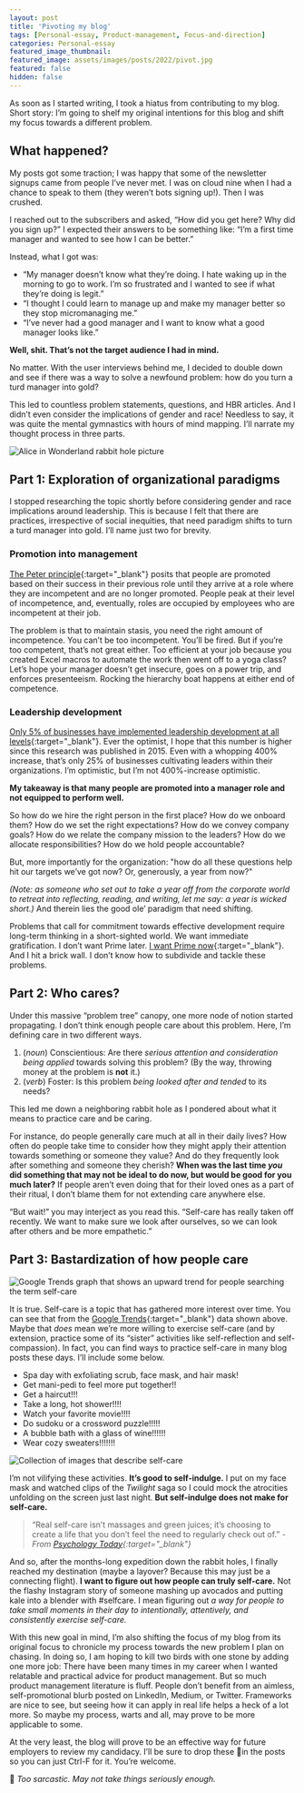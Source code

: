 ```yaml
---
layout: post
title: 'Pivoting my blog'
tags: [Personal-essay, Product-management, Focus-and-direction]
categories: Personal-essay
featured_image_thumbnail:
featured_image: assets/images/posts/2022/pivot.jpg
featured: false
hidden: false
---
```


As soon as I started writing, I took a hiatus from contributing to my blog. Short story: I’m going to shelf my original intentions for this blog and shift my focus towards a different problem.


## What happened?

My posts got some traction; I was happy that some of the newsletter signups came from people I’ve never met. I was on cloud nine when I had a chance to speak to them (they weren’t bots signing up!). Then I was crushed.

I reached out to the subscribers and asked, “How did you get here? Why did you sign up?” I expected their answers to be something like: “I’m a first time manager and wanted to see how I can be better.”

Instead, what I got was:
- “My manager doesn’t know what they’re doing. I hate waking up in the morning to go to work. I’m so frustrated and I wanted to see if what they’re doing is legit.”
- “I thought I could learn to manage up and make my manager better so they stop micromanaging me.”
- “I’ve never had a good manager and I want to know what a good manager looks like.”

**Well, shit. That’s not the target audience I had in mind.**

No matter. With the user interviews behind me, I decided to double down and see if there was a way to solve a newfound problem: how do you turn a turd manager into gold?

This led to countless problem statements, questions, and HBR articles. And I didn’t even consider the implications of gender and race! Needless to say, it was quite the mental gymnastics with hours of mind mapping. I’ll narrate my thought process in three parts.

![Alice in Wonderland rabbit hole picture](assets/images/posts/2022/rabbit-hole.jpg)

## Part 1: Exploration of organizational paradigms

I stopped researching the topic shortly before considering gender and race implications around leadership. This is because I felt that there are practices, irrespective of social inequities, that need paradigm shifts to turn a turd manager into gold. I’ll name just two for brevity.

### Promotion into management

[The Peter principle](https://www.wikiwand.com/en/Peter_principle){:target="_blank"} posits that people are promoted based on their success in their previous role until they arrive at a role where they are incompetent and are no longer promoted. People peak at their level of incompetence, and, eventually, roles are occupied by employees who are incompetent at their job.

The problem is that to maintain stasis, you need the right amount of incompetence. You can’t be too incompetent. You’ll be fired. But if you’re too competent, that’s not great either. Too efficient at your job because you created Excel macros to automate the work then went off to a yoga class? Let’s hope your manager doesn’t get insecure, goes on a power trip, and enforces presenteeism. Rocking the hierarchy boat happens at either end of competence.

### Leadership development

[Only 5% of businesses have implemented leadership development at all levels](https://bloomleaders.com/blog/2018/10/9/interesting-statistics-about-effective-leadership){:target="_blank"}. Ever the optimist, I hope that this number is higher since this research was published in 2015. Even with a whopping 400% increase, that’s only 25% of businesses cultivating leaders within their organizations. I’m optimistic, but I’m not 400%-increase optimistic.

**My takeaway is that many people are promoted into a manager role and not equipped to perform well.**

So how do we hire the right person in the first place? How do we onboard them? How do we set the right expectations? How do we convey company goals? How do we relate the company mission to the leaders? How do we allocate responsibilities? How do we hold people accountable?

But, more importantly for the organization: "how do all these questions help hit our targets we’ve got now? Or, generously, a year from now?"

*(Note: as someone who set out to take a year off from the corporate world to retreat into reflecting, reading, and writing, let me say: a year is wicked short.)* And therein lies the good ole’ paradigm that need shifting.

Problems that call for commitment towards effective development require long-term thinking in a short-sighted world. We want immediate gratification. I don’t want Prime later. [I want Prime now](https://www.youtube.com/watch?v=BGEAiUeiaKs&t=68s){:target="_blank"}. And I hit a brick wall. I don’t know how to subdivide and tackle these problems.

## Part 2: Who cares?

Under this massive “problem tree” canopy, one more node of notion started propagating. I don’t think enough people care about this problem. Here, I’m defining care in two different ways.
1. (*noun*) Conscientious: Are there *serious attention and consideration being applied* towards solving this problem? (By the way, throwing money at the problem is **not** it.)
2. (*verb*) Foster: Is this problem *being looked after and tended* to its needs?

This led me down a neighboring rabbit hole as I pondered about what it means to practice care and be caring.

For instance, do people generally care much at all in their daily lives? How often do people take time to consider how they might apply their attention towards something or someone they value? And do they frequently look after something and someone they cherish? **When was the last time *you* did something that may not be ideal to do now, but would be good for you much later?** If people aren’t even doing that for their loved ones as a part of their ritual, I don’t blame them for not extending care anywhere else.

“But wait!” you may interject as you read this. “Self-care has really taken off recently. We want to make sure we look after ourselves, so we can look after others and be more empathetic.”

## Part 3: Bastardization of how people care

![Google Trends graph that shows an upward trend for people searching the term self-care](assets/images/posts/2022/google-trend-self-care.png)

It is true. Self-care is a topic that has gathered more interest over time. You can see that from the [Google Trends](https://trends.google.com/trends/explore?date=all&q=%2Fm%2F0cs1l4){:target="_blank"} data shown above. Maybe that *does* mean we’re more willing to exercise self-care (and by extension, practice some of its “sister” activities like self-reflection and self-compassion). In fact, you can find ways to practice self-care in many blog posts these days. I’ll include some below.
- Spa day with exfoliating scrub, face mask, and hair mask!
- Get mani-pedi to feel more put together!!
- Get a haircut!!!
- Take a long, hot shower!!!!
- Watch your favorite movie!!!!
- Do sudoku or a crossword puzzle!!!!!
- A bubble bath with a glass of wine!!!!!!
- Wear cozy sweaters!!!!!!!

![Collection of images that describe self-care](assets/images/posts/2022/self-care-trending-pics.png)

I’m not vilifying these activities. **It’s good to self-indulge.** I put on my face mask and watched clips of the *Twilight* saga so I could mock the atrocities unfolding on the screen just last night. **But self-indulge does not make for self-care.**

>“Real self-care isn’t massages and green juices; it’s choosing to create a life that you don’t feel the need to regularly check out of.”
<cite> -From [Psychology Today](https://www.psychologytoday.com/us/blog/your-emotional-meter/202104/what-it-really-means-take-care-yourself){:target="_blank"}

And so, after the months-long expedition down the rabbit holes, I finally reached my destination (maybe a layover? Because this may just be a connecting flight). **I want to figure out how people can truly self-care.** Not the flashy Instagram story of someone mashing up avocados and putting kale into a blender with #selfcare. I mean figuring out *a way for people to take small moments in their day to intentionally, attentively, and consistently exercise self-care.*

With this new goal in mind, I’m also shifting the focus of my blog from its original focus to chronicle my process towards the new problem I plan on chasing. In doing so, I am hoping to kill two birds with one stone by adding one more job: There have been many times in my career when I wanted relatable and practical advice for product management. But so much product management literature is fluff. People don’t benefit from an aimless, self-promotional blurb posted on LinkedIn, Medium, or Twitter. Frameworks are nice to see, but seeing how it can apply in real life helps a heck of a lot more. So maybe my process, warts and all, may prove to be more applicable to some.

At the very least, the blog will prove to be an effective way for future employers to review my candidacy. I’ll be sure to drop these 🚩in the posts so you can just Ctrl-F for it. You’re welcome.

🚩 *Too sarcastic. May not take things seriously enough.*
